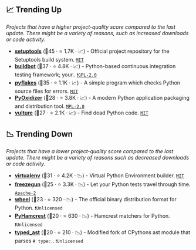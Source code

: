 ## 📈 Trending Up

_Projects that have a higher project-quality score compared to the last update. There might be a variety of reasons, such as increased downloads or code activity._

- <b><a href="https://github.com/pypa/setuptools">setuptools</a></b> (🥇45 ·  ⭐ 1.7K · 📈) - Official project repository for the Setuptools build system. <code><a href="http://bit.ly/34MBwT8">MIT</a></code>
- <b><a href="https://github.com/buildbot/buildbot">buildbot</a></b> (🥇37 ·  ⭐ 4.8K · 📈) - Python-based continuous integration testing framework; your.. <code><a href="http://bit.ly/2KucAZR">❗️GPL-2.0</a></code>
- <b><a href="https://github.com/PyCQA/pyflakes">pyflakes</a></b> (🥇35 ·  ⭐ 1.1K · 📈) - A simple program which checks Python source files for errors. <code><a href="http://bit.ly/34MBwT8">MIT</a></code>
- <b><a href="https://github.com/indygreg/PyOxidizer">PyOxidizer</a></b> (🥈28 ·  ⭐ 3.8K · 📈) - A modern Python application packaging and distribution tool. <code><a href="http://bit.ly/3postzC">MPL-2.0</a></code>
- <b><a href="https://github.com/jendrikseipp/vulture">vulture</a></b> (🥈27 ·  ⭐ 2.1K · 📈) - Find dead Python code. <code><a href="http://bit.ly/34MBwT8">MIT</a></code>

## 📉 Trending Down

_Projects that have a lower project-quality score compared to the last update. There might be a variety of reasons such as decreased downloads or code activity._

- <b><a href="https://github.com/pypa/virtualenv">virtualenv</a></b> (🥈31 ·  ⭐ 4.2K · 📉) - Virtual Python Environment builder. <code><a href="http://bit.ly/34MBwT8">MIT</a></code>
- <b><a href="https://github.com/spulec/freezegun">freezegun</a></b> (🥉25 ·  ⭐ 3.3K · 📉) - Let your Python tests travel through time. <code><a href="http://bit.ly/3nYMfla">Apache-2</a></code>
- <b><a href="https://github.com/pypa/wheel">wheel</a></b> (🥉23 ·  ⭐ 320 · 📉) - The official binary distribution format for Python. <code>❗Unlicensed</code>
- <b><a href="https://github.com/hamcrest/PyHamcrest">PyHamcrest</a></b> (🥉20 ·  ⭐ 630 · 📉) - Hamcrest matchers for Python. <code>❗Unlicensed</code>
- <b><a href="https://github.com/python/typed_ast">typed_ast</a></b> (🥉20 ·  ⭐ 210 · 📉) - Modified fork of CPythons ast module that parses `# type:`.. <code>❗Unlicensed</code>


